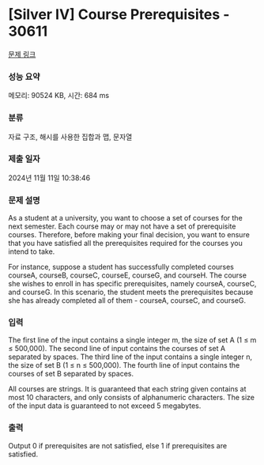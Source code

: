 # [Silver IV] Course Prerequisites - 30611 

[문제 링크](https://www.acmicpc.net/problem/30611) 

### 성능 요약

메모리: 90524 KB, 시간: 684 ms

### 분류

자료 구조, 해시를 사용한 집합과 맵, 문자열

### 제출 일자

2024년 11월 11일 10:38:46

### 문제 설명

<p>As a student at a university, you want to choose a set of courses for the next semester. Each course may or may not have a set of prerequisite courses. Therefore, before making your final decision, you want to ensure that you have satisfied all the prerequisites required for the courses you intend to take.</p>

<p>For instance, suppose a student has successfully completed courses courseA, courseB, courseC, courseE, courseG, and courseH. The course she wishes to enroll in has specific prerequisites, namely courseA, courseC, and courseG. In this scenario, the student meets the prerequisites because she has already completed all of them - courseA, courseC, and courseG.</p>

### 입력 

 <p>The first line of the input contains a single integer m, the size of set A (1 ≤ m ≤ 500,000). The second line of input contains the courses of set A separated by spaces. The third line of the input contains a single integer n, the size of set B (1 ≤ n ≤ 500,000). The fourth line of input contains the courses of set B separated by spaces.</p>

<p>All courses are strings. It is guaranteed that each string given contains at most 10 characters, and only consists of alphanumeric characters. The size of the input data is guaranteed to not exceed 5 megabytes.</p>

### 출력 

 <p>Output 0 if prerequisites are not satisfied, else 1 if prerequisites are satisfied.</p>

